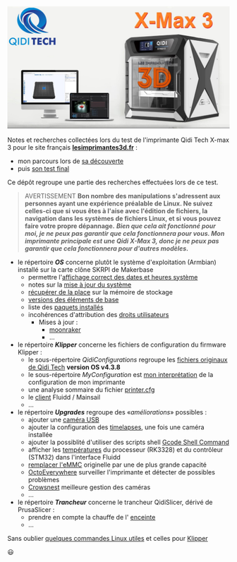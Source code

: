 ![QIDI X-Max 3](./Images/X-MAX3-le-test.jpg)

Notes et recherches collectées lors du test de l'imprimante Qidi Tech X-max 3 pour le site français **[lesimprimantes3d.fr](http://www.lesimprimantes3d.fr)** :

- mon parcours lors de [sa découverte](https://www.lesimprimantes3d.fr/forum/topic/54298-la-qidi-tech-x-max-3-revue-d%C3%A9taill%C3%A9e/)
- puis [son test final](https://www.lesimprimantes3d.fr/test-qidi-x-max-3-20231010/)

Ce dépôt regroupe une partie des recherches effectuées lors de ce test.

> AVERTISSEMENT
> **Bon nombre des manipulations s'adressent aux personnes ayant une expérience préalable de Linux. Ne suivez celles-ci que si vous êtes à l'aise avec l'édition de fichiers, la navigation dans les systèmes de fichiers Linux, et si vous pouvez faire votre propre dépannage.**
> ***Bien que cela ait fonctionné pour moi, je ne peux pas garantir que cela fonctionnera pour vous. Mon imprimante principale est une Qidi X-Max 3, donc je ne peux pas garantir que cela fonctionnera pour d'autres modèles.***


- le répertoire ***OS*** concerne plutôt le système d'exploitation (Armbian) installé sur la carte clône SKRPI de Makerbase
  - permettre l'[affichage correct des dates et heures système ](./OS/date-heures-synchronisees.md)
  - notes sur la [mise à jour du système](./OS/mise-a-jour-systeme.md)
  - [récupérer de la place](./OS/recuperer-place.md) sur la mémoire de stockage
  - [versions des éléments de base](./OS/git-klipper-moonraker.md)
  - liste des [paquets installés](./OS/paquets-installes.md)
  - incohérences d'attribution des [droits utilisateurs](./OS/droits-utilisateur.md)
    - Mises à jour :
      - [moonraker](./OS/mise-a-jour-moonraker.md)
      - …
- le répertoire ***Klipper*** concerne les fichiers de configuration du firmware Klipper :
    - le sous-répertoire *QidiConfigurations* regroupe les [fichiers originaux de Qidi Tech](./Klipper/QidiConfigurations.md) **version OS v4.3.8**
    - le sous-répertoire *MyConfiguration* est [mon interprétation](./Klipper/MyConfiguration.md) de la configuration de mon imprimante
    - une analyse sommaire du fichier [printer.cfg](./Klipper/analyse_rapide_printer.cfg.md)
    - le [client](./Klipper/fluidd-mainsail-client.md) Fluidd / Mainsail
    - …
- le répertoire ***Upgrades*** regroupe des «*améliorations*» possibles :
    - ajouter une [caméra USB](./Upgrades/camera.md)
    - ajouter la configuration des [timelapses](./Upgrades/timelapse.md), une fois une caméra installée
    - ajouter la possiblité d'utiliser des scripts shell [Gcode Shell Command](./Upgrades/gcode_shell_command.md)
    - afficher les [températures](./Upgrades/afficher-temperatures-mcu-rk3328.md) du processeur (RK3328) et du contrôleur (STM32) dans l'interface Fluidd
    - [remplacer l'eMMC](./Upgrades/remplacer_eMMC.md) originelle par une de plus grande capacité
    - [OctoEverywhere](./Upgrades/octoeverywhere.md) surveiller l'imprimante et détecter de possibles problèmes
    - [Crowsnest](./Upgrades/crowsnest-legacy.md) meilleure gestion des caméras
    - …
- le répertoire ***Trancheur*** concerne le trancheur QidiSlicer, dérivé de PrusaSlicer :
    - prendre en compte la chauffe de l' [enceinte](./Trancheur/M141.md)
    - …

Sans oublier [quelques commandes Linux utiles](./commandes-linux.md) et celles pour [Klipper](./commandes-klipper.md)

:smiley:

